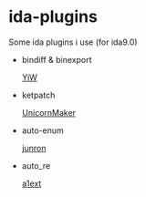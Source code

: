 # ida-plugins
Some ida plugins i use (for ida9.0)

+ bindiff & binexport

  [YiW](https://bbs.kanxue.com/thread-282878.htm)

+ ketpatch

  [UnicornMaker](https://bbs.kanxue.com/thread-282852.htm)

+ auto-enum

  [junron](https://github.com/junron/auto-enum)

+ auto_re

  [a1ext](https://github.com/a1ext/auto_re)


